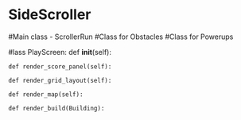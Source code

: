 # SideScroller
#Main class - ScrollerRun
#Class for Obstacles 
#Class for Powerups

#lass PlayScreen:
    def __init__(self):
    
    def render_score_panel(self):
    
    def render_grid_layout(self):
    
    def render_map(self):
    
    def render_build(Building):

